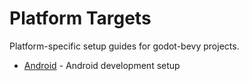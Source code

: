 # Platform Targets

Platform-specific setup guides for godot-bevy projects.

- [Android](./android.md) - Android development setup
